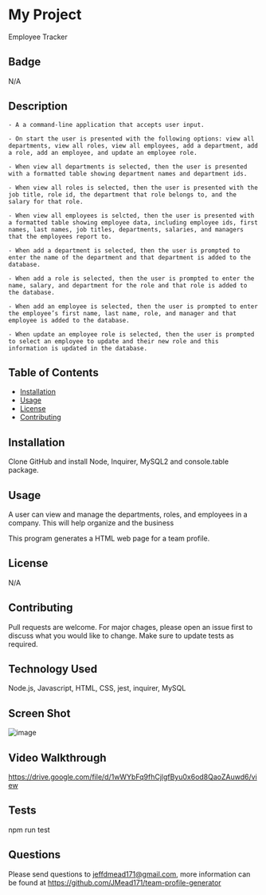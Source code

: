   # My Project       
  Employee Tracker 
  

  ## Badge
  N/A

  ## Description
    - A a command-line application that accepts user input.

    - On start the user is presented with the following options: view all departments, view all roles, view all employees, add a department, add a role, add an employee, and update an employee role.

    - When view all departments is selected, then the user is presented with a formatted table showing department names and department ids.

    - When view all roles is selected, then the user is presented with the job title, role id, the department that role belongs to, and the salary for that role.

    - When view all employees is selcted, then the user is presented with a formatted table showing employee data, including employee ids, first names, last names, job titles, departments, salaries, and managers that the employees report to.

    - When add a department is selected, then the user is prompted to enter the name of the department and that department is added to the database.

    - When add a role is selected, then the user is prompted to enter the name, salary, and department for the role and that role is added to the database.

    - When add an employee is selected, then the user is prompted to enter the employee’s first name, last name, role, and manager and that employee is added to the database.

    - When update an employee role is selected, then the user is prompted to select an employee to update and their new role and this information is updated in the database. 

  

  
  ## Table of Contents
  
  * [Installation](#installation)
  * [Usage](#usage)
  * [License](#license)
  * [Contributing](#contributing)
  

  ## Installation
  Clone GitHub and install Node, Inquirer, MySQL2 and console.table package.
  
  
  ## Usage 
  A user can view and manage the departments, roles, and employees in a company.  This will help organize and the business
  
  This program generates a HTML web page for a team profile.


  ## License
  N/A 
  

  ## Contributing
  Pull requests are welcome. For major chages, please open an issue first to discuss what you would like to change. Make sure to update tests as required.
  

  ## Technology Used
  Node.js, Javascript, HTML, CSS, jest, inquirer, MySQL


  ## Screen Shot
  ![image](https://user-images.githubusercontent.com/64744763/90980418-355e1700-e529-11ea-9019-dd07486b324e.png)


  ## Video Walkthrough
  https://drive.google.com/file/d/1wWYbFq9fhCjlgfByu0x6od8QaoZAuwd6/view


  ## Tests
  npm run test

  
  ## Questions
  Please send questions to jeffdmead171@gmail.com, more information can be found at https://github.com/JMead171/team-profile-generator
  
